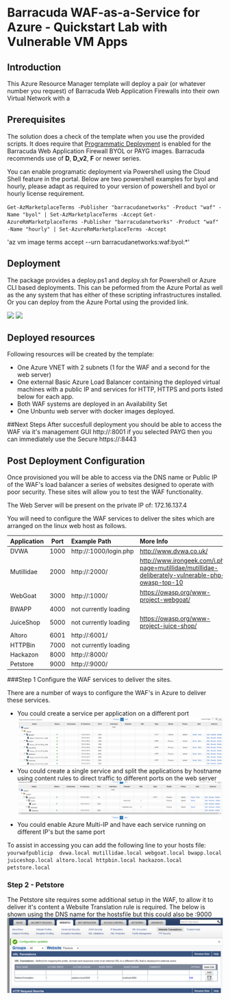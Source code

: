 # Barracuda WAF-as-a-Service for Azure - Quickstart Lab with Vulnerable VM Apps

## Introduction
This Azure Resource Manager template will deploy a pair (or whatever number you request) of Barracuda Web Application Firewalls into their own Virtual Network with a 

## Prerequisites
The solution does a check of the template when you use the provided scripts. It does require that [Programmatic Deployment](https://azure.microsoft.com/en-us/blog/working-with-marketplace-images-on-azure-resource-manager/) is enabled for the Barracuda Web Application Firewall BYOL or PAYG images. Barracuda recommends use of **D**, **D_v2**, **F** or newer series. 

You can enable programatic deployment via Powershell using the Cloud Shell feature in the portal. Below are two powershell examples for byol and hourly, please adapt as required to your version of powershell and byol or hourly license requirement.

`Get-AzMarketplaceTerms -Publisher "barracudanetworks" -Product "waf" -Name "byol" | Set-AzMarketplaceTerms -Accept`
`Get-AzureRmMarketplaceTerms -Publisher "barracudanetworks" -Product "waf" -Name "hourly" | Set-AzureRmMarketplaceTerms -Accept`

'az vm image terms accept --urn barracudanetworks:waf:byol:*'

## Deployment

The package provides a deploy.ps1 and deploy.sh for Powershell or Azure CLI based deployments. This can be peformed from the Azure Portal as well as the any system that has either of these scripting infrastructures installed. Or you can deploy from the Azure Portal using the provided link.

<a href="https://portal.azure.com/#create/Microsoft.Template/uri/https%3A%2F%2Fraw.githubusercontent.com%2Fbarracudanetworks%2Fwaf-azure-templates%2Fmaster%2Fcontrib%2FQuickstart-WAF-Lab%2Fazuredeploy.json" target="_blank"><img src="http://azuredeploy.net/deploybutton.png"/></a>
<a href="http://armviz.io/#/?load=https%3A%2F%2Fraw.githubusercontent.com%2Fbarracudanetworks%2Fwaf-azure-templates%2Fmaster%2Fcontrib%2FQuickstart-WAF-Lab%2Fazuredeploy.json" target="_blank">
    <img src="http://armviz.io/visualizebutton.png"/>
</a>

## Deployed resources
Following resources will be created by the template:
- One Azure VNET with 2 subnets (1 for the WAF and a second for the web server)
- One external Basic Azure Load Balancer containing the deployed virtual machines with a public IP and services for HTTP, HTTPS and ports listed below for each app.
- Both WAF systems are deployed in an Availability Set
- One Unbuntu web server with docker images deployed.


##Next Steps
After succesfull deployment you should be able to access the WAF via it's management GUI http://<LBPublicIP>:8001 if you selected PAYG then you can immediately use the Secure https://<LBPublicIP>:8443

## Post Deployment Configuration
Once provisioned you will be able to access via the DNS name or Public IP of the WAF's load balancer a series of websites designed to operate with poor security. 
These sites will allow you to test the WAF functionality. 

The Web Server will be present on the private IP of: 172.16.137.4

You will need to configure the WAF services to deliver the sites which are arranged on the linux web host as follows. 


| Application | Port | Example Path| More Info | 
|:------|:--------:|:--------|:--------|
|DVWA| 1000 | http://<publiclbip>:1000/login.php | http://www.dvwa.co.uk/ |
|Mutillidae | 2000 | http://<publiclbip>:2000/ |http://www.irongeek.com/i.php?page=mutillidae/mutillidae-deliberately-vulnerable-php-owasp-top-10 |
|WebGoat | 3000 | http://<publiclbip>:1000/ |https://owasp.org/www-project-webgoat/|
|BWAPP | 4000 | not currently loading | |
|JuiceShop | 5000 | not currently loading | https://owasp.org/www-project-juice-shop/|
|Altoro | 6001 | http://<publiclbip>:6001/ ||	
|HTTPBin | 7000 | not currently loading || 	
|Hackazon | 8000 | http://<publiclbip>:8000/ ||
|Petstore | 9000| http://<publiclbip>:9000/ ||

###Step 1
Configure the WAF services to deliver the sites.

There are a number of ways to configure the WAF's in Azure to deliver these services. 
- You could create a service per application on a different port
	![Network diagram](images/image_waf_differentports.png)
- You could create a single service and split the applications by hostname using content rules to direct traffic to different ports on the web server
	![Network diagram](images/image_waf_contentrules.png)
- You could enable Azure Multi-IP and have each service running on different IP's but the same port


To assist in accessing you can add the following line to your hosts file: 
`
yourwafpublicip  dvwa.local mutillidae.local webgoat.local bwapp.local juiceshop.local altoro.local httpbin.local hackazon.local petstore.local
`

### Step 2 - Petstore
The Petstore site requires some additional setup in the WAF, to allow it to deliver it's content a Website Translation rule is required. The below is shown using the DNS name for the hostsfile but this could also be <publicip>:9000
![Network diagram](images/image_petstore_translation.png)


